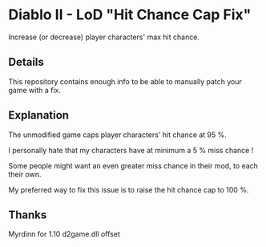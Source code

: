 # Diablo II - LoD "Hit Chance Cap Fix"
Increase (or decrease) player characters' max hit chance.

## Details
This repository contains enough info to be able to manually patch your game with a fix.

## Explanation
The unmodified game caps player characters' hit chance at 95 %.

I personally hate that my characters have at minimum a 5 % miss chance !

Some people might want an even greater miss chance in their mod, to each their own.

My preferred way to fix this issue is to raise the hit chance cap to 100 %.

## Thanks
Myrdinn for 1.10 d2game.dll offset

